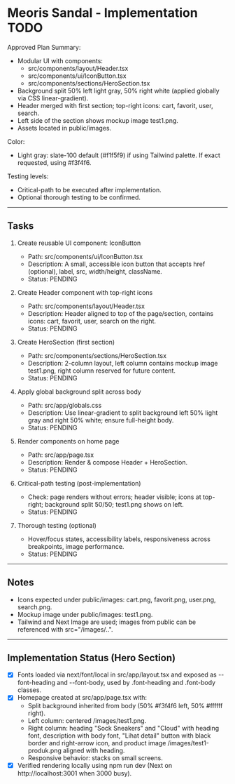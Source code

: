 # Meoris Sandal - Implementation TODO

Approved Plan Summary:
- Modular UI with components:
  - src/components/layout/Header.tsx
  - src/components/ui/IconButton.tsx
  - src/components/sections/HeroSection.tsx
- Background split 50% left light gray, 50% right white (applied globally via CSS linear-gradient).
- Header merged with first section; top-right icons: cart, favorit, user, search.
- Left side of the section shows mockup image test1.png.
- Assets located in public/images.

Color:
- Light gray: slate-100 default (#f1f5f9) if using Tailwind palette. If exact requested, using #f3f4f6.

Testing levels:
- Critical-path to be executed after implementation.
- Optional thorough testing to be confirmed.

---

## Tasks

1) Create reusable UI component: IconButton
   - Path: src/components/ui/IconButton.tsx
   - Description: A small, accessible icon button that accepts href (optional), label, src, width/height, className.
   - Status: PENDING

2) Create Header component with top-right icons
   - Path: src/components/layout/Header.tsx
   - Description: Header aligned to top of the page/section, contains icons: cart, favorit, user, search on the right.
   - Status: PENDING

3) Create HeroSection (first section)
   - Path: src/components/sections/HeroSection.tsx
   - Description: 2-column layout, left column contains mockup image test1.png, right column reserved for future content.
   - Status: PENDING

4) Apply global background split across body
   - Path: src/app/globals.css
   - Description: Use linear-gradient to split background left 50% light gray and right 50% white; ensure full-height body.
   - Status: PENDING

5) Render components on home page
   - Path: src/app/page.tsx
   - Description: Render & compose Header + HeroSection.
   - Status: PENDING

6) Critical-path testing (post-implementation)
   - Check: page renders without errors; header visible; icons at top-right; background split 50/50; test1.png shows on left.
   - Status: PENDING

7) Thorough testing (optional)
   - Hover/focus states, accessibility labels, responsiveness across breakpoints, image performance.
   - Status: PENDING

---

## Notes
- Icons expected under public/images: cart.png, favorit.png, user.png, search.png.
- Mockup image under public/images: test1.png.
- Tailwind and Next Image are used; images from public can be referenced with src="/images/..".

---

## Implementation Status (Hero Section)

- [x] Fonts loaded via next/font/local in src/app/layout.tsx and exposed as --font-heading and --font-body, used by .font-heading and .font-body classes.
- [x] Homepage created at src/app/page.tsx with:
  - Split background inherited from body (50% #f3f4f6 left, 50% #ffffff right).
  - Left column: centered /images/test1.png.
  - Right column: heading "Sock Sneakers" and "Cloud" with heading font, description with body font, "Lihat detail" button with black border and right-arrow icon, and product image /images/test1-produk.png aligned with heading.
  - Responsive behavior: stacks on small screens.
- [x] Verified rendering locally using npm run dev (Next on http://localhost:3001 when 3000 busy).

